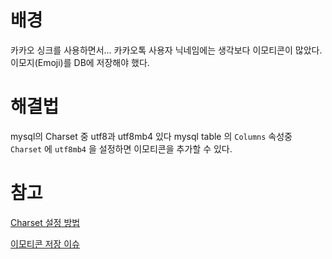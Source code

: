 

# 배경
카카오 싱크를 사용하면서...
카카오톡 사용자 닉네임에는 생각보다 이모티콘이 많았다.
이모지(Emoji)를 DB에 저장해야 했다.

# 해결법
 mysql의 Charset 중 utf8과 utf8mb4 있다
mysql table 의 `Columns` 속성중 `Charset` 에
`utf8mb4` 을 설정하면 이모티콘을 추가할 수 있다.

# 참고
[Charset 설정 방법](https://bstar36.tistory.com/307)

[이모티콘 저장 이슈](https://codingdog.tistory.com/entry/utf8mb4-%EC%9D%B4%EB%AA%A8%EC%A7%80%EB%8A%94-%EC%96%B4%EB%96%BB%EA%B2%8C-%EB%8D%B0%EC%9D%B4%ED%84%B0%EB%B2%A0%EC%9D%B4%EC%8A%A4%EC%97%90-%EB%84%A3%EC%96%B4%EC%95%BC-%ED%95%A0%EA%B9%8C)
